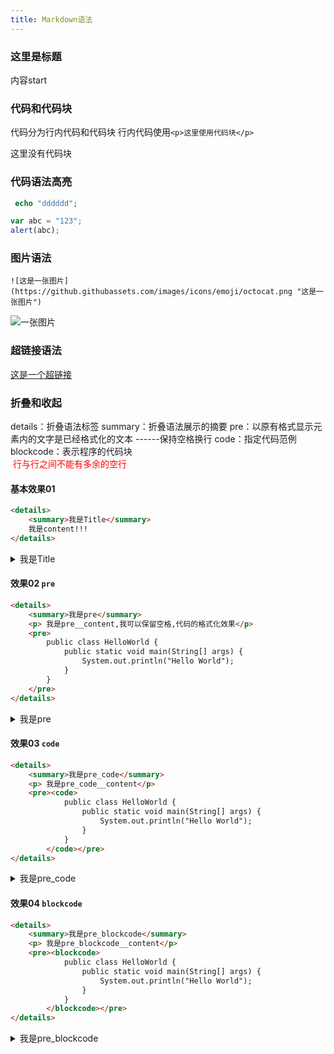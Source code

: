 ```yaml
---
title: Markdown语法
---
```

### 这里是标题

内容start

### 代码和代码块

代码分为行内代码和代码块
行内代码使用`<p>这里使用代码块</p>`    <p>这里没有代码块</p>

### 代码语法高亮

``` php
 echo "dddddd";
```


``` javascript
var abc = "123";
alert(abc);

```

### 图片语法

```
![这是一张图片](https://github.githubassets.com/images/icons/emoji/octocat.png "这是一张图片")
```



![一张图片](https://github.githubassets.com/images/icons/emoji/octocat.png "图片")

### 超链接语法

 [这是一个超链接](https://github.com/ "这是一个超链接")

### 折叠和收起

details：折叠语法标签 
summary：折叠语法展示的摘要 
pre：以原有格式显示元素内的文字是已经格式化的文本  ------保持空格换行
code：指定代码范例
blockcode：表示程序的代码块       
<font color="#f00"> 行与行之间不能有多余的空行</font>


#### 基本效果01
```html
<details>
    <summary>我是Title</summary>    
    我是content!!!
</details>
```

<details>
    <summary>我是Title</summary>    
    我是content!!!
</details>

#### 效果02 `pre`

```html
<details>
    <summary>我是pre</summary>
    <p> 我是pre__content,我可以保留空格,代码的格式化效果</p>
    <pre>
        public class HelloWorld {
            public static void main(String[] args) {
                System.out.println("Hello World");
            }
        }
    </pre>
</details>
```

<details>
    <summary>我是pre</summary>
    <p> 我是pre__content</p>
    <pre>
        public class HelloWorld {
            public static void main(String[] args) {
                System.out.println("Hello World");
            }
        }
    </pre>
</details>

#### 效果03 `code`

```html
<details>
    <summary>我是pre_code</summary>
    <p> 我是pre_code__content</p>
    <pre><code>
            public class HelloWorld {
                public static void main(String[] args) {
                    System.out.println("Hello World");
                }
            }
        </code></pre>
</details>
```

<details>
    <summary>我是pre_code</summary>
    <p> 我是pre_code__content</p>
    <pre><code>
            public class HelloWorld {
                public static void main(String[] args) {
                    System.out.println("Hello World");
                }
            }
        </code></pre>
</details>

#### 效果04 `blockcode`

```html
<details>
    <summary>我是pre_blockcode</summary>
    <p> 我是pre_blockcode__content</p>
    <pre><blockcode>
            public class HelloWorld {
                public static void main(String[] args) {
                    System.out.println("Hello World");
                }
            }
        </blockcode></pre>
</details>
```

<details>
    <summary>我是pre_blockcode</summary>
    <p> 我是pre_blockcode__content</p>
    <pre><blockcode>
            public class HelloWorld {
                public static void main(String[] args) {
                    System.out.println("Hello World");
                }
            }
        </blockcode></pre>
</details>

















